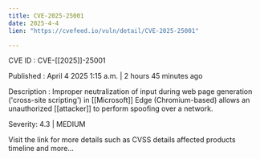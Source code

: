 ```yaml
---
title: CVE-2025-25001
date: 2025-4-4
lien: "https://cvefeed.io/vuln/detail/CVE-2025-25001"

---
```


CVE ID : CVE-[[2025]]-25001

Published :  April 4
2025
1:15 a.m. | 2 hours
45 minutes ago

Description : Improper neutralization of input during web page generation ('cross-site scripting') in  [[Microsoft]] Edge (Chromium-based) allows an unauthorized  [[attacker]] to perform spoofing over a network.

Severity: 4.3 | MEDIUM

Visit the link for more details
such as CVSS details
affected products
timeline
and more...
